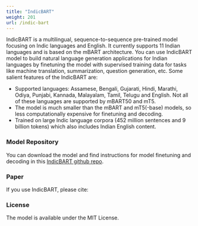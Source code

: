 ```yaml
---
title: "IndicBART"
weight: 201
url: /indic-bart
---
```


IndicBART is a multilingual,  sequence-to-sequence pre-trained model focusing on Indic languages and English. It currently supports 11 Indian languages and is based on the mBART architecture. You can use IndicBART model to build natural language generation applications for Indian languages by finetuning the model with supervised training data for tasks like machine translation, summarization, question generation, etc. Some salient features of the IndicBART are:

- Supported languages: Assamese, Bengali, Gujarati, Hindi, Marathi, Odiya, Punjabi, Kannada, Malayalam, Tamil, Telugu and English. Not all of these languages are supported by mBART50 and mT5.
- The model is much smaller than the mBART and mT5(-base) models, so less computationally expensive for finetuning and decoding.
- Trained on large Indic language corpora (452 million sentences and 9 billion tokens) which also includes Indian English content. 

### Model Repository

You can download the model and find instructions for model finetuning and decoding in this [IndicBART github repo](https://github.com/AI4Bharat/indic-bart). 

### Paper

If you use IndicBART, please cite:




### License

The model is available under the MIT License.
